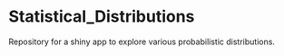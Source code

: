 # Statistical_Distributions
Repository for a shiny app to explore various probabilistic distributions.
